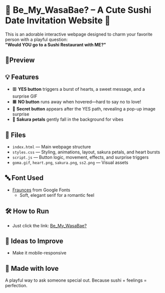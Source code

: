# 💖 Be_My_WasaBae? – A Cute Sushi Date Invitation Website 🍣

This is an adorable interactive webpage designed to charm your favorite person with a playful question:  
**"Would YOU go to a Sushi Restaurant with ME?"**

## 📸Preview

## 💡 Features
- 🟥 **YES button** triggers a burst of hearts, a sweet message, and a surprise GIF
- 🟧 **NO button** runs away when hovered—hard to say no to love!
- 💌 **Secret button** appears after the YES path, revealing a pop-up image surprise
- 🌸 **Sakura petals** gently fall in the background for vibes


## 📁 Files
- `index.html` — Main webpage structure
- `styles.css` — Styling, animations, layout, sakura petals, and heart bursts
- `script.js` — Button logic, movement, effects, and surprise triggers
- `goma.gif`, `heart.png`, `sakura.png`, `ss2.png` — Visual assets

## 🔤 Font Used
- [Fraunces](https://fonts.google.com/specimen/Fraunces) from Google Fonts
  - Soft, elegant serif for a romantic feel

## 🛠 How to Run
- Just click the link:
[Be_My_WasaBae?](https://sabby13.github.io/Be_My_WasaBae)


## 🧠 Ideas to Improve
- Make it mobile-responsive


## 🤍 Made with love
A playful way to ask someone special out. 
Because sushi + feelings = perfection.
